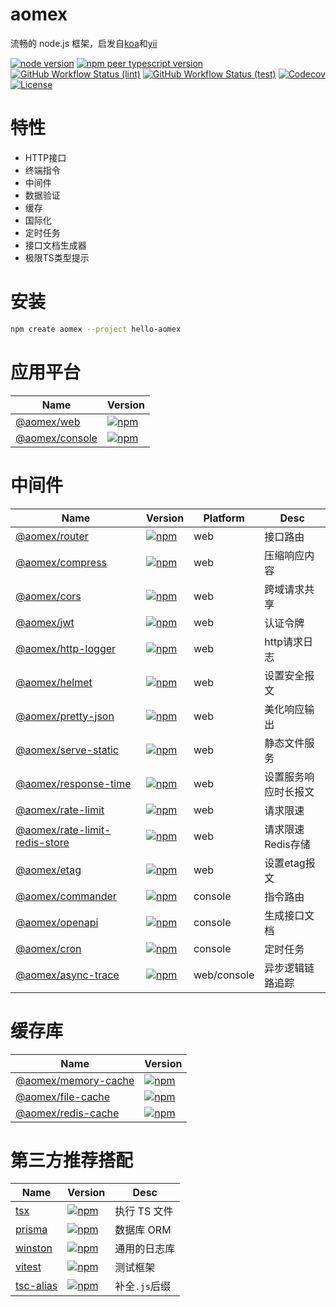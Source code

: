 # aomex

流畅的 node.js 框架，启发自[koa](https://github.com/koajs/koa)和[yii](https://github.com/yiisoft/yii2)

[![node version](https://img.shields.io/node/v/@aomex/core?logo=node.js)](https://nodejs.org)
[![npm peer typescript version](https://img.shields.io/npm/dependency-version/@aomex/core/peer/typescript?logo=typescript)](https://github.com/microsoft/TypeScript)
[![GitHub Workflow Status (lint)](https://img.shields.io/github/actions/workflow/status/aomex/aomex/lint.yml?branch=main&label=lint&logo=eslint)](https://github.com/aomex/aomex/actions/workflows/lint.yml)
[![GitHub Workflow Status (test)](https://img.shields.io/github/actions/workflow/status/aomex/aomex/test.yml?branch=main&label=test&logo=vitest)](https://github.com/aomex/aomex/actions/workflows/test.yml)
[![Codecov](https://img.shields.io/codecov/c/github/aomex/aomex?logo=codecov)](https://codecov.io/gh/aomex/aomex)
[![License](https://img.shields.io/github/license/aomex/aomex?logo=open-source-initiative)](https://github.com/aomex/aomex/blob/main/LICENSE)

# 特性

- HTTP接口
- 终端指令
- 中间件
- 数据验证
- 缓存
- 国际化
- 定时任务
- 接口文档生成器
- 极限TS类型提示

# 安装

```bash
npm create aomex --project hello-aomex
```

# 应用平台

| Name                                 | Version                                                                                             |
| ------------------------------------ | --------------------------------------------------------------------------------------------------- |
| [@aomex/web](./packages/web)         | [![npm](https://img.shields.io/npm/v/@aomex/web)](https://www.npmjs.com/package/@aomex/web)         |
| [@aomex/console](./packages/console) | [![npm](https://img.shields.io/npm/v/@aomex/console)](https://www.npmjs.com/package/@aomex/console) |

# 中间件

| Name                                                               | Version                                                                                                                           | Platform    | Desc                 |
| ------------------------------------------------------------------ | --------------------------------------------------------------------------------------------------------------------------------- | ----------- | -------------------- |
| [@aomex/router](./packages/router)                                 | [![npm](https://img.shields.io/npm/v/@aomex/router)](https://www.npmjs.com/package/@aomex/router)                                 | web         | 接口路由             |
| [@aomex/compress](./packages/compress)                             | [![npm](https://img.shields.io/npm/v/@aomex/compress)](https://www.npmjs.com/package/@aomex/compress)                             | web         | 压缩响应内容         |
| [@aomex/cors](./packages/cors)                                     | [![npm](https://img.shields.io/npm/v/@aomex/cors)](https://www.npmjs.com/package/@aomex/cors)                                     | web         | 跨域请求共享         |
| [@aomex/jwt](./packages/jwt)                                       | [![npm](https://img.shields.io/npm/v/@aomex/jwt)](https://www.npmjs.com/package/@aomex/jwt)                                       | web         | 认证令牌             |
| [@aomex/http-logger](./packages/http-logger)                       | [![npm](https://img.shields.io/npm/v/@aomex/http-logger)](https://www.npmjs.com/package/@aomex/http-logger)                       | web         | http请求日志         |
| [@aomex/helmet](./packages/helmet)                                 | [![npm](https://img.shields.io/npm/v/@aomex/helmet)](https://www.npmjs.com/package/@aomex/helmet)                                 | web         | 设置安全报文         |
| [@aomex/pretty-json](./packages/pretty-json)                       | [![npm](https://img.shields.io/npm/v/@aomex/pretty-json)](https://www.npmjs.com/package/@aomex/pretty-json)                       | web         | 美化响应输出         |
| [@aomex/serve-static](./packages/serve-static)                     | [![npm](https://img.shields.io/npm/v/@aomex/serve-static)](https://www.npmjs.com/package/@aomex/serve-static)                     | web         | 静态文件服务         |
| [@aomex/response-time](./packages/response-time)                   | [![npm](https://img.shields.io/npm/v/@aomex/response-time)](https://www.npmjs.com/package/@aomex/response-time)                   | web         | 设置服务响应时长报文 |
| [@aomex/rate-limit](./packages/rate-limit)                         | [![npm](https://img.shields.io/npm/v/@aomex/rate-limit)](https://www.npmjs.com/package/@aomex/rate-limit)                         | web         | 请求限速             |
| [@aomex/rate-limit-redis-store](./packages/rate-limit-redis-store) | [![npm](https://img.shields.io/npm/v/@aomex/rate-limit-redis-store)](https://www.npmjs.com/package/@aomex/rate-limit-redis-store) | web         | 请求限速Redis存储    |
| [@aomex/etag](./packages/etag)                                     | [![npm](https://img.shields.io/npm/v/@aomex/etag)](https://www.npmjs.com/package/@aomex/etag)                                     | web         | 设置etag报文         |
| [@aomex/commander](./packages/commander)                           | [![npm](https://img.shields.io/npm/v/@aomex/commander)](https://www.npmjs.com/package/@aomex/commander)                           | console     | 指令路由             |
| [@aomex/openapi](./packages/openapi)                               | [![npm](https://img.shields.io/npm/v/@aomex/openapi)](https://www.npmjs.com/package/@aomex/openapi)                               | console     | 生成接口文档         |
| [@aomex/cron](./packages/cron)                                     | [![npm](https://img.shields.io/npm/v/@aomex/cron)](https://www.npmjs.com/package/@aomex/cron)                                     | console     | 定时任务             |
| [@aomex/async-trace](./packages/async-trace)                       | [![npm](https://img.shields.io/npm/v/@aomex/async-trace)](https://www.npmjs.com/package/@aomex/async-trace)                       | web/console | 异步逻辑链路追踪     |

# 缓存库

| Name                                           | Version                                                                                                       |
| ---------------------------------------------- | ------------------------------------------------------------------------------------------------------------- |
| [@aomex/memory-cache](./packages/memory-cache) | [![npm](https://img.shields.io/npm/v/@aomex/memory-cache)](https://www.npmjs.com/package/@aomex/memory-cache) |
| [@aomex/file-cache](./packages/file-cache)     | [![npm](https://img.shields.io/npm/v/@aomex/file-cache)](https://www.npmjs.com/package/@aomex/file-cache)     |
| [@aomex/redis-cache](./packages/redis-cache)   | [![npm](https://img.shields.io/npm/v/@aomex/redis-cache)](https://www.npmjs.com/package/@aomex/redis-cache)   |

# 第三方推荐搭配

| Name                                                 | Version                                                                                   | Desc          |
| ---------------------------------------------------- | ----------------------------------------------------------------------------------------- | ------------- |
| [tsx](https://github.com/privatenumber/tsx)          | [![npm](https://img.shields.io/npm/v/tsx)](https://www.npmjs.com/package/tsx)             | 执行 TS 文件  |
| [prisma](https://github.com/prisma/prisma)           | [![npm](https://img.shields.io/npm/v/prisma)](https://www.npmjs.com/package/prisma)       | 数据库 ORM    |
| [winston](https://github.com/winstonjs/winston)      | [![npm](https://img.shields.io/npm/v/winston)](https://www.npmjs.com/package/winston)     | 通用的日志库  |
| [vitest](https://github.com/vitest-dev/vitest)       | [![npm](https://img.shields.io/npm/v/vitest)](https://www.npmjs.com/package/vitest)       | 测试框架      |
| [tsc-alias](https://github.com/justkey007/tsc-alias) | [![npm](https://img.shields.io/npm/v/tsc-alias)](https://www.npmjs.com/package/tsc-alias) | 补全`.js`后缀 |
